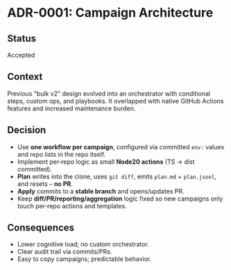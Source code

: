 # ADR-0001: Campaign Architecture

## Status
Accepted

## Context
Previous "bulk v2" design evolved into an orchestrator with conditional steps, custom ops, and playbooks. It overlapped with native GitHub Actions features and increased maintenance burden.

## Decision
- Use **one workflow per campaign**, configured via committed `env:` values and repo lists in the repo itself.
- Implement per‑repo logic as small **Node20 actions** (TS → dist committed).
- **Plan** writes into the clone, uses `git diff`, emits `plan.md` + `plan.jsonl`, and resets – **no PR**.
- **Apply** commits to a **stable branch** and opens/updates PR.
- Keep **diff/PR/reporting/aggregation** logic fixed so new campaigns only touch per‑repo actions and templates.

## Consequences
- Lower cognitive load; no custom orchestrator.
- Clear audit trail via commits/PRs.
- Easy to copy campaigns; predictable behavior.
